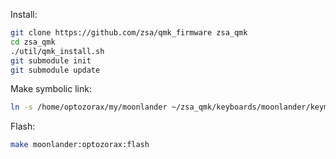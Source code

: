 Install:
```bash
git clone https://github.com/zsa/qmk_firmware zsa_qmk
cd zsa_qmk
./util/qmk_install.sh
git submodule init
git submodule update
```

Make symbolic link:
```bash
ln -s /home/optozorax/my/moonlander ~/zsa_qmk/keyboards/moonlander/keymaps/optozorax
```

Flash:
```bash
make moonlander:optozorax:flash
```